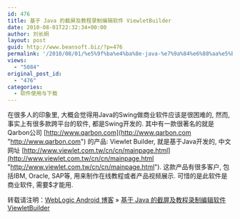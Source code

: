 ```yaml
---
id: 476
title: 基于 Java 的截屏及教程录制编辑软件 ViewletBuilder
date: 2010-08-01T22:32:34+00:00
author: 刘长炯
layout: post
guid: http://www.beansoft.biz/?p=476
permalink: '/2010/08/01/%e5%9f%ba%e4%ba%8e-java-%e7%9a%84%e6%88%aa%e5%b1%8f%e5%8f%8a%e6%95%99%e7%a8%8b%e5%bd%95%e5%88%b6%e7%bc%96%e8%be%91%e8%bd%af%e4%bb%b6-viewletbuilder/'
views:
  - "5084"
original_post_id:
  - "476"
categories:
  - 软件使用与下载
---
```

在很多人的印象里, 大概会觉得用Java的Swing做商业软件应该是很困难的, 然而, 事实上有很多款跨平台的软件, 都是Swing开发的. 其中有一款很著名的就是Qarbon公司 [http://www.qarbon.com](http://www.qarbon.com "http://www.qarbon.com") 的产品: Viewlet Builder, 就是基于Java开发的, 中文网址 [http://www.viewlet.com.tw/cn/cn/mainpage.html](http://www.viewlet.com.tw/cn/cn/mainpage.html "http://www.viewlet.com.tw/cn/cn/mainpage.html"). 这款产品有很多客户, 包括IBM, Oracle, SAP等, 用来制作在线教程或者产品视频展示. 可惜的是此软件是商业软件, 需要$才能用.

转载请注明：[WebLogic Android 博客](http://www.beansoft.biz) &raquo; [基于 Java 的截屏及教程录制编辑软件 ViewletBuilder](http://www.beansoft.biz/2010/08/01/%e5%9f%ba%e4%ba%8e-java-%e7%9a%84%e6%88%aa%e5%b1%8f%e5%8f%8a%e6%95%99%e7%a8%8b%e5%bd%95%e5%88%b6%e7%bc%96%e8%be%91%e8%bd%af%e4%bb%b6-viewletbuilder/)